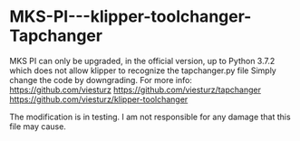 # MKS-PI---klipper-toolchanger-Tapchanger
MKS PI can only be upgraded, in the official version, up to Python 3.7.2 which does not allow klipper to recognize the tapchanger.py file
Simply change the code by downgrading.
For more info:
https://github.com/viesturz
https://github.com/viesturz/tapchanger
https://github.com/viesturz/klipper-toolchanger

The modification is in testing. I am not responsible for any damage that this file may cause.
